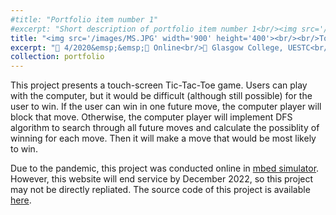 ```yaml
---
#title: "Portfolio item number 1"
#excerpt: "Short description of portfolio item number 1<br/><img src='/images/500x300.png'>"
title: "<img src='/images/MS.JPG' width='900' height='400'><br/><br/>Touchscreen Tic-Tac-Toe Game Design based on Mbed Simulator"
excerpt: "📅 4/2020&emsp;&emsp;📍 Online<br/>🏫 Glasgow College, UESTC<br/>🏷️ DFS, arm mbed, C++, touchscreen, PWM speaker<br/>"
collection: portfolio
---
```


This project presents a touch-screen Tic-Tac-Toe game. Users can play with the computer, but it would be difficult (although still possible) for the user to win. If the user can win in one future move, the computer player will block that move. Otherwise, the computer player will implement DFS algorithm to search through all future moves and calculate the possiblity of winning for each move. Then it will make a move that would be most likely to win. 

Due to the pandemic, this project was conducted online in [mbed simulator](https://simulator.mbed.com/). However, this website will end service by December 2022, so this project may not be directly repliated. The source code of this project is available [here](https://pastebin.ubuntu.com/p/GJbb97pDbV/).